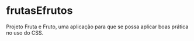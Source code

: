 # frutasEfrutos
Projeto Fruta e Fruto, uma aplicação para que se possa aplicar boas prática no uso do CSS.
